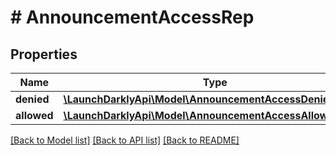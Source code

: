 # # AnnouncementAccessRep

## Properties

Name | Type | Description | Notes
------------ | ------------- | ------------- | -------------
**denied** | [**\LaunchDarklyApi\Model\AnnouncementAccessDenied[]**](AnnouncementAccessDenied.md) |  |
**allowed** | [**\LaunchDarklyApi\Model\AnnouncementAccessAllowedRep[]**](AnnouncementAccessAllowedRep.md) |  |

[[Back to Model list]](../../README.md#models) [[Back to API list]](../../README.md#endpoints) [[Back to README]](../../README.md)
